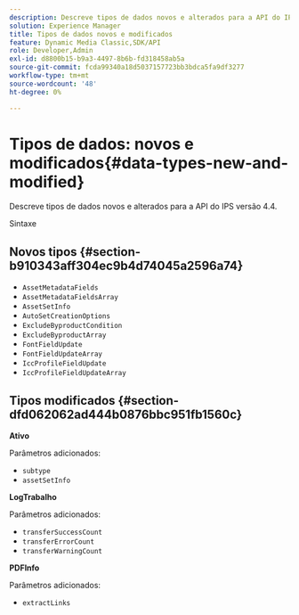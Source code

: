 ```yaml
---
description: Descreve tipos de dados novos e alterados para a API do IPS versão 4.4.
solution: Experience Manager
title: Tipos de dados novos e modificados
feature: Dynamic Media Classic,SDK/API
role: Developer,Admin
exl-id: d8800b15-b9a3-4497-8b6b-fd318458ab5a
source-git-commit: fcda99340a18d5037157723bb3bdca5fa9df3277
workflow-type: tm+mt
source-wordcount: '48'
ht-degree: 0%

---
```


# Tipos de dados: novos e modificados{#data-types-new-and-modified}

Descreve tipos de dados novos e alterados para a API do IPS versão 4.4.

Sintaxe

## Novos tipos {#section-b910343aff304ec9b4d74045a2596a74}

* `AssetMetadataFields`
* `AssetMetadataFieldsArray`
* `AssetSetInfo`
* `AutoSetCreationOptions`
* `ExcludeByproductCondition`
* `ExcludeByproductArray`
* `FontFieldUpdate`
* `FontFieldUpdateArray`
* `IccProfileFieldUpdate`
* `IccProfileFieldUpdateArray`

## Tipos modificados {#section-dfd062062ad444b0876bbc951fb1560c}

**Ativo**

Parâmetros adicionados:

* `subtype`
* `assetSetInfo`

**LogTrabalho**

Parâmetros adicionados:

* `transferSuccessCount`
* `transferErrorCount`
* `transferWarningCount`

**PDFInfo**

Parâmetros adicionados:

* `extractLinks`
